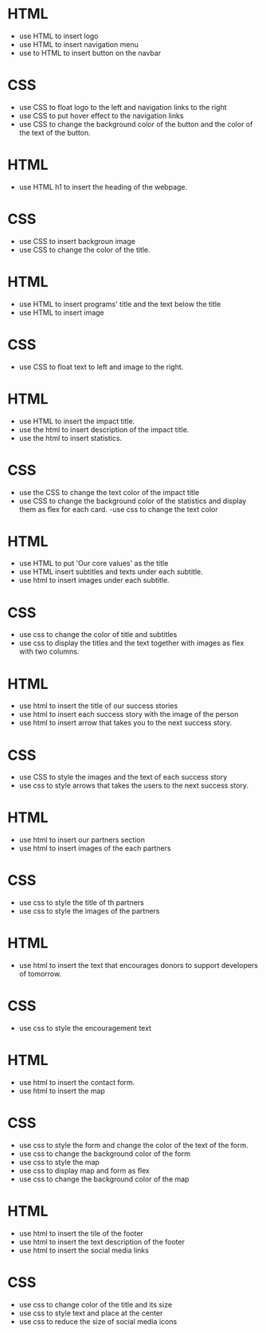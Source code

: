 # HTML

- use HTML to insert logo
- use HTML to insert navigation menu
- use to HTML to insert button on the navbar

# CSS

- use CSS to float logo to the left and navigation links to the right
- use CSS to put hover effect to the navigation links
- use CSS to change the background color of the button and the color of the text
  of the button.

# HTML

- use HTML h1 to insert the heading of the webpage.

# CSS

- use CSS to insert backgroun image
- use CSS to change the color of the title.

# HTML

- use HTML to insert programs' title and the text below the title
- use HTML to insert image

# CSS

- use CSS to float text to left and image to the right.

# HTML

- use HTML to insert the impact title.
- use the html to insert description of the impact title.
- use the html to insert statistics.

# CSS

- use the CSS to change the text color of the impact title
- use CSS to change the background color of the statistics and display them as
  flex for each card. -use css to change the text color

# HTML

- use HTML to put 'Our core values' as the title
- use HTML insert subtitles and texts under each subtitle.
- use html to insert images under each subtitle.

# CSS

- use css to change the color of title and subtitles
- use css to display the titles and the text together with images as flex with
  two columns.

# HTML

- use html to insert the title of our success stories
- use html to insert each success story with the image of the person
- use html to insert arrow that takes you to the next success story.

# CSS

- use CSS to style the images and the text of each success story
- use css to style arrows that takes the users to the next success story.

# HTML

- use html to insert our partners section
- use html to insert images of the each partners

# CSS

- use css to style the title of th partners
- use css to style the images of the partners

# HTML

- use html to insert the text that encourages donors to support developers of
  tomorrow.

# CSS

- use css to style the encouragement text

# HTML

- use html to insert the contact form.
- use html to insert the map

# CSS

- use css to style the form and change the color of the text of the form.
- use css to change the background color of the form
- use css to style the map
- use css to display map and form as flex
- use css to change the background color of the map

# HTML

- use html to insert the tile of the footer
- use html to insert the text description of the footer
- use html to insert the social media links

# CSS

- use css to change color of the title and its size
- use css to style text and place at the center
- use css to reduce the size of social media icons
